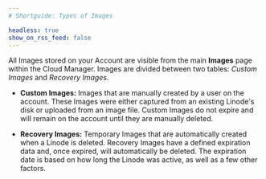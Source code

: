 ```yaml
---
# Shortguide: Types of Images

headless: true
show_on_rss_feed: false
---
```


All Images stored on your Account are visible from the main **Images** page within the Cloud Manager. Images are divided between two tables: *Custom Images* and *Recovery Images*.

- **Custom Images:** Images that are manually created by a user on the account. These Images were either captured from an existing Linode's disk or uploaded from an image file. Custom Images do not expire and will remain on the account until they are manually deleted.

- **Recovery Images:** Temporary Images that are automatically created when a Linode is deleted. Recovery Images have a defined expiration data and, once expired, will automatically be deleted. The expiration date is based on how long the Linode was active, as well as a few other factors.